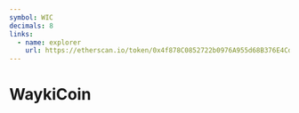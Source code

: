 ```yaml
---
symbol: WIC
decimals: 8
links:
  - name: explorer
    url: https://etherscan.io/token/0x4f878C0852722b0976A955d68B376E4Cd4Ae99E5
---
```


# WaykiCoin
